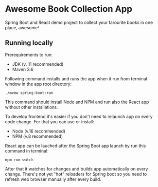 # Awesome Book Collection App
Spring Boot and React demo project to collect your farourite books in one place, awesome!

## Running locally

Prerequirements to run:
- JDK (v. 11 recommended)
- Maven 3.6


Following command installs and runs the app when it run from terminal window in the app root directory:

`./mvnw spring-boot:run`

This command should install Node and NPM and run also the React app without other installations.


To develop frontend it's easier if you don't need to relaunch app on every code change. For that you can use or install:
- Node (v.16 recommended)
- NPM (v.8 recommended)

React app can be lauched after the Spring Boot app launch by run this command in terminal:

```npm run watch``` 

After that it watches for changes and builds app automatically on every change. There's not yet "hot" reloaders for Spring boot so you need to refresh web browser manually after every build.